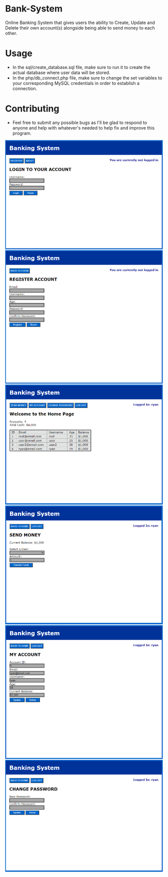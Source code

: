 # Bank-System
Online Banking System that gives users the ability to Create, Update and Delete their own account(s) alongside being able to send money to each other.

# Usage
- In the sql/create_database.sql file, make sure to run it to create the actual database where user data will be stored.
- In the php/db_connect.php file, make sure to change the set variables to your corresponding MySQL credentials in order to establish a connection.

# Contributing
- Feel free to submit any possible bugs as I'll be glad to respond to anyone and help with whatever's needed to help fix and improve this program.

![](images/login.png)
![](images/registration.png)
![](images/home.png)
![](images/send.png)
![](images/account.png)
![](images/changepassword.png)
